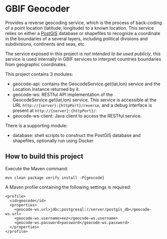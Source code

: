 # GBIF Geocoder

Provides a reverse geocoding service, which is the process of back-coding of a point location (latitude,
longitude) to a known location. This service relies on either a [PostGIS](https://postgis.net/) database
or shapefiles to recognize a coordinate in the boundaries of a several layers, including political divisions
and subdivisions, continents and seas, etc.

The service exposed in this project is *not intended to be used publicly*, this service is used internally in GBIF
services to interpret countries boundaries from geographic coordinates.

This project contains 3 modules:
  * geocode-api: contains the GeocodeService.get(lat,lon) service and the Location instance returned by it.
  * geocode-ws: RESTful API implementation of the GeocodeService.get(lat,lon) service.
    This service is accessible at the URL `http://{server}:{httpPort}/reverse`, and a debug interface is present at
    `http://{server}:{httpPort}/`.
  * geocode-ws-client: Java client to access the RESTful service.

There is a supporting module:
  * database: shell scripts to construct the PostGIS database and shapefiles, optionally run using Docker

## How to build this project

Execute the Maven command:
```
mvn clean package verify install -P{geocode}
```

A Maven profile containing the following settings is required:
```
<profile>
  <id>geocode</id>
  <properties>
    <geocode-ws.url>jdbc:postgresql://server/postgis_db</geocode-ws.url>
    <geocode-ws.username>eez</geocode-ws.username>
    <geocode-ws.password>password</geocode-ws.password>
  </properties>
</profile>
```
